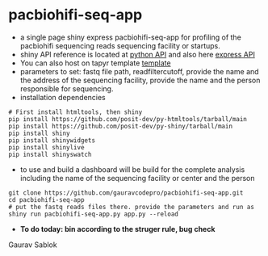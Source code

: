 # pacbiohifi-seq-app

- a single page shiny express pacbiohifi-seq-app for profiling of the pacbiohifi sequencing reads sequencing facility or startups.
- shiny API reference is located at [python API](https://shiny.posit.co/py/api/) and also here [express API](https://shiny.posit.co/py/docs/express-in-depth.html)
- You can also host on tapyr template [template](https://github.com/Appsilon/tapyr-template)
- parameters to set: fastq file path, readfiltercutoff, provide the name and the address of the sequencing facility, provide the name and the person responsible for sequencing.
- installation dependencies
```
# First install htmltools, then shiny
pip install https://github.com/posit-dev/py-htmltools/tarball/main
pip install https://github.com/posit-dev/py-shiny/tarball/main
pip install shiny
pip install shinywidgets
pip install shinylive
pip install shinyswatch
```
- to use and build a dashboard will be build for the complete analysis including the name of the sequencing facility or center and the person
```
git clone https://github.com/gauravcodepro/pacbiohifi-seq-app.git
cd pacbiohifi-seq-app
# put the fastq reads files there. provide the parameters and run as 
shiny run pacbiohifi-seq-app.py app.py --reload
```
- **To do today: bin according to the struger rule, bug check**

Gaurav Sablok

